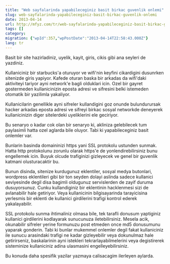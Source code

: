 ```yaml
---
title: "Web sayfalarinda yapabileceginiz basit birkac guvenlik onlemi"
slug: web-sayfalarinda-yapabileceginiz-basit-birkac-guvenlik-onlemi
date: 2013-04-14
url: http://mfyz.com/tr/web-sayfalarinda-yapabileceginiz-basit-birkac-guvenlik-onlemi/
tags: []
category: 
migration: {"wpId":357,"wpPostDate":"2013-04-14T22:58:43.000Z"}
lang: tr
---
```


Basit bir site hazirladiniz, uyelik, kayit, giris, cikis gibi ana seyleri de yazdiniz.

Kullaniciniz bir starbucks'a oturuyor ve wifi'nin keyfini cikardigini dusunrken sitenizde giris yapiyor. Kafede oturan baska bir arkadas da wifi'daki aktiviteyi tariyor ayni network'e bagli olduklari icin. Ozel bir gayret gostermeden kullanicinizin eposta adresi ve sifresini belki istemeden otomatik bir yazilimla yakaliyor.

Kullanicilarin genellikle ayni sifreler kullandigini goz onunde bulundurursak hacker arkadas eposta adresi ve sifreyi birkac sosyal networkde deneyerek kullanicinizin diger sitelerdeki uyeliklerini ele geciriyor.

Bu senaryo o kadar cok olan bir senaryo ki, akliniza gelebilecek tum paylasimli hatta ozel aglarda bile oluyor. Tabi ki yapabileceginiz basit onlemler var.

Bunlarin basinda domaininizi https yani SSL protokolu ustunden sunmak. Hatta http protokolunu zorunlu olarak https'e de yonlendirebilirsiniz bunu engellemek icin. Buyuk olcude trafiginizi gizleyecek ve genel bir guvenlik katmani olusturacaktir bu.

Bunun disinda, sitenize kurdugunuz eklentiler, sosyal medya butonlari, wordpress eklentileri gibi bir ton seyden dolayi aslinda sadece kullanici seviyesinde degil disa bagimli oldugunuz servislerden de zayif duruma dusuyorsunuz. Cunku kullandiginiz bir eklentinin hacklenmesi sizi de avlanabilir hale getiriyor. Veya kullanicinin bilgisayarinda tarayicisina yerlesmis bir eklenti de kullanici girdilerini trafigi kontrol ederek yakalayabilir.

SSL protokolu sunma ihtimaliniz olmasa bile, tek tarafli donusum yaptiginiz kullanici girdilerini kodlayarak sunucunuza iletebilirsiniz. Mesela acik, okunabilir sifreler yerine formunuzu post etmeden once md5 donusumunu yaparak gonderin. Tabi ki bunlar mukemmel onlemler degil fakat kullaniciniz ile sunucu arasindaki trafigi ne kadar gizleyebilir veya dokunulmaz hale getirirseniz, baskalarinin ayni istekleri tekrarlayabilmelerini veya degistirerek sisteminize kullaniciniz adina ulasmasini engelleyebilirsiniz.

Bu konuda daha spesifik yazilar yazmaya calisacagim ilerleyen aylarda.